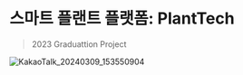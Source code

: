 # 스마트 플랜트 플랫폼: PlantTech
> 2023 Graduattion Project

![KakaoTalk_20240309_153550904](https://github.com/kong68/Planttech/assets/74444856/65fb4aa5-956a-4626-8d47-da7500885d97)
